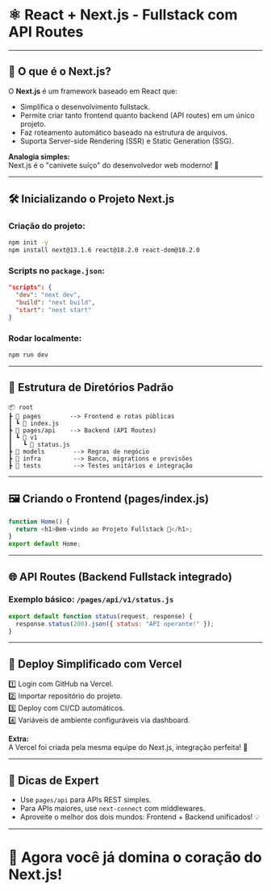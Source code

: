 # ⚛️ React + Next.js - Fullstack com API Routes

---

## 🎯 O que é o Next.js?

O **Next.js** é um framework baseado em React que:

- Simplifica o desenvolvimento fullstack.
- Permite criar tanto frontend quanto backend (API routes) em um único projeto.
- Faz roteamento automático baseado na estrutura de arquivos.
- Suporta Server-side Rendering (SSR) e Static Generation (SSG).

**Analogia simples:**  
Next.js é o "canivete suíço" do desenvolvedor web moderno! 🧰

---

## 🛠️ Inicializando o Projeto Next.js

### Criação do projeto:

```bash
npm init -y
npm install next@13.1.6 react@18.2.0 react-dom@18.2.0
```

### Scripts no `package.json`:

```json
"scripts": {
  "dev": "next dev",
  "build": "next build",
  "start": "next start"
}
```

### Rodar localmente:

```bash
npm run dev
```

---

## 📂 Estrutura de Diretórios Padrão

```
📦 root
┣ 📂 pages        --> Frontend e rotas públicas
┃ ┗ 📜 index.js
┣ 📂 pages/api    --> Backend (API Routes)
┃ ┗ 📂 v1
┃   ┗ 📜 status.js
┣ 📂 models        --> Regras de negócio
┣ 📂 infra         --> Banco, migrations e provisões
┣ 📂 tests         --> Testes unitários e integração
```

---

## 🖼️ Criando o Frontend (pages/index.js)

```javascript
function Home() {
  return <h1>Bem-vindo ao Projeto Fullstack 🚀</h1>;
}
export default Home;
```

---

## 🌐 API Routes (Backend Fullstack integrado)

### Exemplo básico: `/pages/api/v1/status.js`

```javascript
export default function status(request, response) {
  response.status(200).json({ status: "API operante!" });
}
```

---

## 🚀 Deploy Simplificado com Vercel

1️⃣ Login com GitHub na Vercel.  
2️⃣ Importar repositório do projeto.  
3️⃣ Deploy com CI/CD automáticos.  
4️⃣ Variáveis de ambiente configuráveis via dashboard.

**Extra:**  
A Vercel foi criada pela mesma equipe do Next.js, integração perfeita! 🧪

---

## 🔗 Dicas de Expert

- Use `pages/api` para APIs REST simples.
- Para APIs maiores, use `next-connect` com middlewares.
- Aproveite o melhor dos dois mundos: Frontend + Backend unificados! 💡

---

# 🎯 Agora você já domina o coração do Next.js!